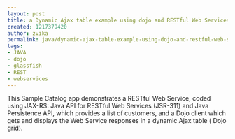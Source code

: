```yaml
---
layout: post
title: a Dynamic Ajax table example using dojo and RESTful Web Services on Glassfish
created: 1217379420
author: zvika
permalink: java/dynamic-ajax-table-example-using-dojo-and-restful-web-services-glassfish
tags:
- JAVA
- dojo
- glassfish
- REST
- webservices
---
```

<p><span id="thmr_43" class="thmr_call"><span id="thmr_6" class="thmr_call"><p>This Sample Catalog app demonstrates a RESTful Web Service, coded using JAX-RS: Java API for RESTful Web Services (JSR-311) and Java Persistence API, which provides a list of customers, and a Dojo client which gets and displays the Web Service responses in a dynamic Ajax table ( Dojo grid).</p>  </span></span></p>
